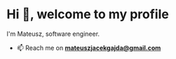 <h1 align="left">Hi 👋, welcome to my profile</h1>

I'm Mateusz, software engineer.

- 📫 Reach me on **mateuszjacekgajda@gmail.com**
